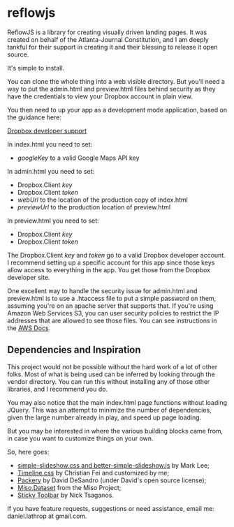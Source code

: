 reflowjs
========

ReflowJS is a library for creating visually driven landing pages. It was created on behalf of the Atlanta-Journal Constitution, and I am deeply tankful for their support in creating it and their blessing to release it open source.

It's simple to install.

You can clone the whole thing into a web visible directory. But you'll need a way to put the admin.html and preview.html files behind security as they have the credentials to view your Dropbox account in plain view.

You then need to up your app as a development mode application, based on the guidance here:

[Dropbox developer support](https://www.dropbox.com/developers/support)

In index.html you need to set:

 * _googleKey_ to a valid Google Maps API key


In admin.html you need to set:
 * Dropbox.Client _key_
 * Dropbox.Client _token_
 * _webUrl_ to the location of the production copy of index.html
 * _previewUrl_ to the production location of preview.html


In preview.html you need to set:
* Dropbox.Client _key_
* Dropbox.Client _token_

The Dropbox.Client _key_ and _token_ go to a valid Dropbox developer account.
I recommend setting up a specific account for this app since those keys allow access to everything in the app. You get those from the Dropbox developer site.

One excellent way to handle the security issue for admin.html and preview.html is to use a .htaccess file to put a simple password on them, assuming you're on an apache server that supports that. If you're using Amazon Web Services S3, you can user security policies to restrict the IP addresses that are allowed to see those files.  You can see instructions in the [AWS Docs](http://docs.aws.amazon.com/AmazonS3/latest/dev/WebsiteAccessPermissionsReqd.html).


Dependencies and Inspiration
--
This project would not be possible without the hard work of a lot of other folks.
Most of what is being used can be inferred by looking through the vendor directory. You can run this without installing any of those other libraries, and I recommend you do.

You may also notice that the main index.html page functions without loading JQuery. This was an attempt to minimize the number of dependencies, given the large number already in play, and speed up page loading.

But you may be interested in where the various building blocks came from, in case you want to customize things on your own.


So, here goes:
 * [simple-slideshow.css and better-simple-slideshow.js](https://github.com/leemark/better-simple-slideshow) by Mark Lee;
 * [Timeline.css](https://github.com/christian-fei/Timeline.css) by Christian Fei and customized by me;
  * [Packery](http://packery.metafizzy.co) by David DeSandro (under David's open source license);
  * [Miso.Dataset](http://misoproject.com/dataset/) from the Miso Project;
  * [Sticky Toolbar](http://www.backslash.gr/content/blog/webdevelopment/6-navigation-menu-that-stays-on-top-with-jquery) by Nick Tsaganos.

If you have feature requests, suggestions or need assistance, email me: daniel.lathrop at gmail.com.
